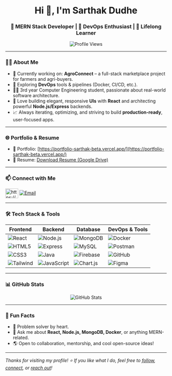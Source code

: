 <h1 align="center">Hi 👋, I'm Sarthak Dudhe</h1>
<h3 align="center">🚀 MERN Stack Developer | 🎯 DevOps Enthusiast | 🧠 Lifelong Learner</h3>

<p align="center">
  <img src="https://komarev.com/ghpvc/?username=sarthakdudhe&label=Profile%20views&color=0e75b6&style=flat" alt="Profile Views" />
</p>

---

### 👨‍💻 About Me

- 🔭 Currently working on: **AgroConnect** – a full-stack marketplace project for farmers and agri-buyers.
- 🌱 Exploring **DevOps** tools & pipelines (Docker, CI/CD, etc.).
- 🧑‍🎓 3rd year Computer Engineering student, passionate about real-world software architecture.
- 🎨 Love building elegant, responsive **UIs** with **React** and architecting powerful **Node.js/Express** backends.
- 📈 Always iterating, optimizing, and striving to build **production-ready**, user-focused apps.

---

### 🌐 Portfolio & Resume

- 🧩 Portfolio: [https://portfolio-sarthak-beta.vercel.app/](https://portfolio-sarthak-beta.vercel.app/)
- 📄 Resume: [Download Resume (Google Drive)](https://drive.google.com/file/d/1g9Nr9DKQW_mDE8XjZJTEcBJB5gsniitN/view?usp=drivesdk)

---

### 📫 Connect with Me

<a href="https://linkedin.com/in/https://www.linkedin.com/in/sarthak-dudhe-67155a327?utm_source=share&utm_campaign=share_via&utm_content=profile&utm_medium=android_app" target="blank"><img align="center" src="https://raw.githubusercontent.com/rahuldkjain/github-profile-readme-generator/master/src/images/icons/Social/linked-in-alt.svg" alt="https://www.linkedin.com/in/sarthak-dudhe-67155a327?utm_source=share&utm_campaign=share_via&utm_content=profile&utm_medium=android_app" height="30" width="40" /></a>
[![Email](https://img.shields.io/badge/-Gmail-D14836?style=for-the-badge&logo=gmail&logoColor=white)](mailto:sarthakdudhe79@gmail.com)

---

### 🛠️ Tech Stack & Tools

| Frontend        | Backend         | Database        | DevOps & Tools      |
|-----------------|-----------------|------------------|----------------------|
| ![React](https://img.shields.io/badge/-React-61DAFB?logo=react&logoColor=black&style=for-the-badge) | ![Node.js](https://img.shields.io/badge/-Node.js-339933?logo=node.js&logoColor=white&style=for-the-badge) | ![MongoDB](https://img.shields.io/badge/-MongoDB-47A248?logo=mongodb&logoColor=white&style=for-the-badge) | ![Docker](https://img.shields.io/badge/-Docker-2496ED?logo=docker&logoColor=white&style=for-the-badge) |
| ![HTML5](https://img.shields.io/badge/-HTML5-E34F26?logo=html5&logoColor=white&style=for-the-badge) | ![Express](https://img.shields.io/badge/-Express.js-000000?logo=express&logoColor=white&style=for-the-badge) | ![MySQL](https://img.shields.io/badge/-MySQL-4479A1?logo=mysql&logoColor=white&style=for-the-badge) | ![Postman](https://img.shields.io/badge/-Postman-FF6C37?logo=postman&logoColor=white&style=for-the-badge) |
| ![CSS3](https://img.shields.io/badge/-CSS3-1572B6?logo=css3&logoColor=white&style=for-the-badge) | ![Java](https://img.shields.io/badge/-Java-007396?logo=java&logoColor=white&style=for-the-badge) | ![Firebase](https://img.shields.io/badge/-Firebase-FFCA28?logo=firebase&logoColor=black&style=for-the-badge) | ![GitHub](https://img.shields.io/badge/-GitHub-181717?logo=github&logoColor=white&style=for-the-badge) |
| ![Tailwind](https://img.shields.io/badge/-TailwindCSS-06B6D4?logo=tailwindcss&logoColor=white&style=for-the-badge) | ![JavaScript](https://img.shields.io/badge/-JavaScript-F7DF1E?logo=javascript&logoColor=black&style=for-the-badge) | ![Chart.js](https://img.shields.io/badge/-Chart.js-FF6384?logo=chartdotjs&logoColor=white&style=for-the-badge) | ![Figma](https://img.shields.io/badge/-Figma-F24E1E?logo=figma&logoColor=white&style=for-the-badge) |

---

### 📊 GitHub Stats

<p align="center">
  <img src="https://github-readme-stats.vercel.app/api?username=sarthakdudhe&show_icons=true&theme=radical" alt="GitHub Stats" />
</p>



---

### 🧠 Fun Facts

- 🧩 Problem solver by heart.
- 💬 Ask me about **React, Node.js, MongoDB, Docker**, or anything MERN-related.
- 🌎 Open to collaboration, mentorship, and cool open-source ideas!

---

_Thanks for visiting my profile! ⭐️ If you like what I do, feel free to [follow](https://github.com/sarthakdudhe), [connect](https://linkedin.com/in/sarthak%20dudhe), or [reach out](mailto:sarthakdudhe79@gmail.com)!_

